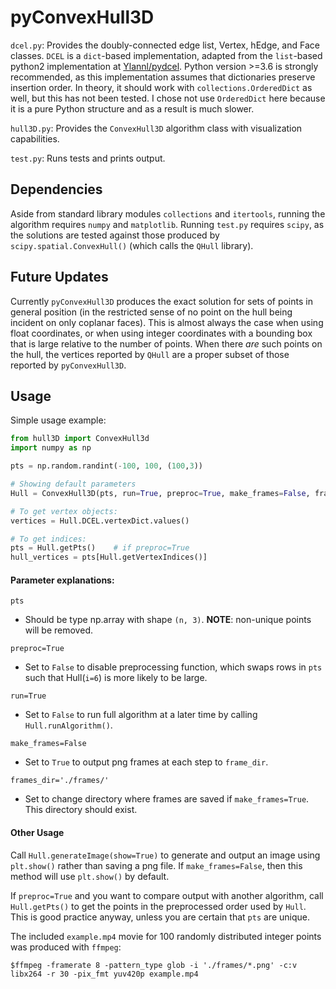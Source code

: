 # pyConvexHull3D

`dcel.py`: Provides the doubly-connected edge list, Vertex, hEdge, and Face classes. `DCEL` is a `dict`-based implementation, adapted from the `list`-based python2 implementation at [Ylannl/pydcel](https://github.com/Ylannl/pydcel). Python version >=3.6 is strongly recommended, as this implementation assumes that dictionaries preserve insertion order. In theory, it should work with `collections.OrderedDict` as well, but this has not been tested. I chose not use `OrderedDict` here because it is a pure Python structure and as a result is much slower.

`hull3D.py`: Provides the `ConvexHull3D` algorithm class with visualization capabilities.

`test.py`: Runs tests and prints output.

## Dependencies  

Aside from standard library modules `collections` and `itertools`, running the algorithm requires `numpy` and `matplotlib`. Running `test.py` requires `scipy`, as the solutions are tested against those produced by `scipy.spatial.ConvexHull()` (which calls the `QHull` library). 

## Future Updates

Currently `pyConvexHull3D` produces the exact solution for sets of points in general position (in the restricted sense of no point on the hull being incident on only coplanar faces). This is almost always the case when using float coordinates, or when using integer coordinates with a bounding box that is large relative to the number of points. When there *are* such points on the hull, the vertices reported by `QHull` are a proper subset of those reported by `pyConvexHull3D`.

## Usage

Simple usage example:
```Python
from hull3D import ConvexHull3d
import numpy as np

pts = np.random.randint(-100, 100, (100,3))

# Showing default parameters
Hull = ConvexHull3D(pts, run=True, preproc=True, make_frames=False, frames_dir='./frames/')

# To get vertex objects:
vertices = Hull.DCEL.vertexDict.values()

# To get indices:
pts = Hull.getPts()    # if preproc=True
hull_vertices = pts[Hull.getVertexIndices()]
```

#### Parameter explanations:

`pts`
- Should be type np.array with shape `(n, 3)`. **NOTE**: non-unique points will be removed.

`preproc=True`
- Set to `False` to disable preprocessing function, which swaps rows in `pts` such that Hull(`i=6`) is more likely to be large.

`run=True`         
- Set to `False` to run full algorithm at a later time by calling `Hull.runAlgorithm()`.

`make_frames=False`
- Set to `True` to output png frames at each step to `frame_dir`.

`frames_dir='./frames/'`
- Set to change directory where frames are saved if `make_frames=True`. This directory should exist.

#### Other Usage

Call `Hull.generateImage(show=True)` to generate and output an image using `plt.show()` rather than saving a png file. If `make_frames=False`, then this method will use `plt.show()` by default.

If `preproc=True` and you want to compare output with another algorithm, call `Hull.getPts()` to get the points in the preprocessed order used by `Hull`. This is good practice anyway, unless you are certain that `pts` are unique.

The included `example.mp4` movie for 100 randomly distributed integer points was produced with `ffmpeg`:
```
$ffmpeg -framerate 8 -pattern_type glob -i './frames/*.png' -c:v libx264 -r 30 -pix_fmt yuv420p example.mp4
```

